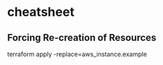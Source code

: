 # cheatsheet

## Forcing Re-creation of Resources

terraform apply -replace=aws\_instance.example



